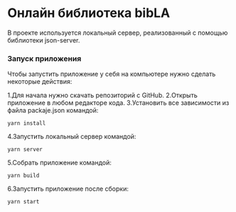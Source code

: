 # Онлайн библиотека bibLA

В проекте используется локальный сервер, реализованный с помощью библиотеки json-server.

### Запуск приложения

Чтобы запустить приложение у себя на компьютере нужно сделать некоторые действия:

1.Для начала нужно скачать репозиторий с GitHub.
2.Открыть приложение в любом редакторе кода.
3.Установить все зависимости из файла packaje.json командой:

`yarn install`

4.Запустить локальный сервер командой:

`yarn server`

5.Собрать приложение командой:

`yarn build`

6.Запустить приложение после сборки:

`yarn start`

